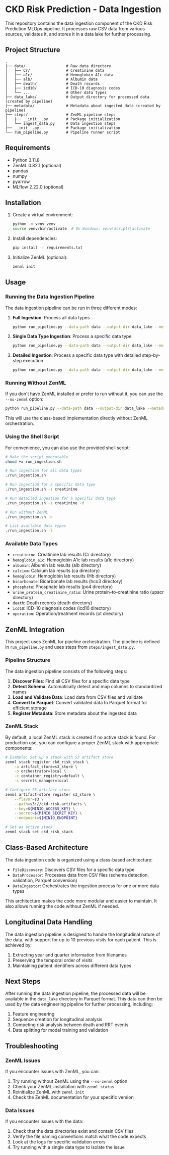 # CKD Risk Prediction - Data Ingestion

This repository contains the data ingestion component of the CKD Risk Prediction MLOps pipeline. It processes raw CSV data from various sources, validates it, and stores it in a data lake for further processing.

## Project Structure

```
.
├── data/                  # Raw data directory
│   ├── Cr/                # Creatinine data
│   ├── a1c/               # Hemoglobin A1c data
│   ├── alb/               # Albumin data
│   ├── death/             # Death records
│   ├── icd10/             # ICD-10 diagnosis codes
│   └── ...                # Other data types
├── data_lake/             # Output directory for processed data (created by pipeline)
├── metadata/              # Metadata about ingested data (created by pipeline)
├── steps/                 # ZenML pipeline steps
│   ├── __init__.py        # Package initialization
│   └── ingest_data.py     # Data ingestion steps
├── __init__.py            # Package initialization
└── run_pipeline.py        # Pipeline runner script
```

## Requirements

- Python 3.11.8
- ZenML 0.82.1 (optional)
- pandas
- numpy
- pyarrow
- MLflow 2.22.0 (optional)

## Installation

1. Create a virtual environment:
   ```bash
   python -m venv venv
   source venv/bin/activate  # On Windows: venv\Scripts\activate
   ```

2. Install dependencies:
   ```bash
   pip install -r requirements.txt
   ```

3. Initialize ZenML (optional):
   ```bash
   zenml init
   ```

## Usage

### Running the Data Ingestion Pipeline

The data ingestion pipeline can be run in three different modes:

1. **Full Ingestion**: Process all data types
   ```bash
   python run_pipeline.py --data-path data --output-dir data_lake --metadata-dir metadata ingest
   ```

2. **Single Data Type Ingestion**: Process a specific data type
   ```bash
   python run_pipeline.py --data-path data --output-dir data_lake --metadata-dir metadata ingest-single --data-type creatinine
   ```

3. **Detailed Ingestion**: Process a specific data type with detailed step-by-step execution
   ```bash
   python run_pipeline.py --data-path data --output-dir data_lake --metadata-dir metadata ingest-detailed --data-type creatinine
   ```

### Running Without ZenML

If you don't have ZenML installed or prefer to run without it, you can use the `--no-zenml` option:

```bash
python run_pipeline.py --data-path data --output-dir data_lake --metadata-dir metadata --no-zenml ingest
```

This will use the class-based implementation directly without ZenML orchestration.

### Using the Shell Script

For convenience, you can also use the provided shell script:

```bash
# Make the script executable
chmod +x run_ingestion.sh

# Run ingestion for all data types
./run_ingestion.sh

# Run ingestion for a specific data type
./run_ingestion.sh -s creatinine

# Run detailed ingestion for a specific data type
./run_ingestion.sh -s creatinine -d

# Run without ZenML
./run_ingestion.sh -n

# List available data types
./run_ingestion.sh -l
```

### Available Data Types

- `creatinine`: Creatinine lab results (Cr directory)
- `hemoglobin_a1c`: Hemoglobin A1c lab results (a1c directory)
- `albumin`: Albumin lab results (alb directory)
- `calcium`: Calcium lab results (ca directory)
- `hemoglobin`: Hemoglobin lab results (Hb directory)
- `bicarbonate`: Bicarbonate lab results (hco3 directory)
- `phosphate`: Phosphate lab results (po4 directory)
- `urine_protein_creatinine_ratio`: Urine protein-to-creatinine ratio (upacr directory)
- `death`: Death records (death directory)
- `icd10`: ICD-10 diagnosis codes (icd10 directory)
- `operation`: Operation/treatment records (ot directory)

## ZenML Integration

This project uses ZenML for pipeline orchestration. The pipeline is defined in `run_pipeline.py` and uses steps from `steps/ingest_data.py`.

### Pipeline Structure

The data ingestion pipeline consists of the following steps:

1. **Discover Files**: Find all CSV files for a specific data type
2. **Detect Schema**: Automatically detect and map columns to standardized names
3. **Load and Validate Data**: Load data from CSV files and validate
4. **Convert to Parquet**: Convert validated data to Parquet format for efficient storage
5. **Register Metadata**: Store metadata about the ingested data

### ZenML Stack

By default, a local ZenML stack is created if no active stack is found. For production use, you can configure a proper ZenML stack with appropriate components:

```bash
# Example: Set up a stack with S3 artifact store
zenml stack register ckd_risk_stack \
    -a artifact_store=s3_store \
    -o orchestrator=local \
    -c container_registry=default \
    -s secrets_manager=local

# Configure S3 artifact store
zenml artifact-store register s3_store \
    --flavor=s3 \
    --path=s3://ckd-risk-artifacts \
    --key=${MINIO_ACCESS_KEY} \
    --secret=${MINIO_SECRET_KEY} \
    --endpoint=${MINIO_ENDPOINT}

# Set as active stack
zenml stack set ckd_risk_stack
```

## Class-Based Architecture

The data ingestion code is organized using a class-based architecture:

- `FileDiscovery`: Discovers CSV files for a specific data type
- `DataProcessor`: Processes data from CSV files (schema detection, validation, Parquet conversion)
- `DataIngestor`: Orchestrates the ingestion process for one or more data types

This architecture makes the code more modular and easier to maintain. It also allows running the code without ZenML if needed.

## Longitudinal Data Handling

The data ingestion pipeline is designed to handle the longitudinal nature of the data, with support for up to 10 previous visits for each patient. This is achieved by:

1. Extracting year and quarter information from filenames
2. Preserving the temporal order of visits
3. Maintaining patient identifiers across different data types

## Next Steps

After running the data ingestion pipeline, the processed data will be available in the `data_lake` directory in Parquet format. This data can then be used by the data engineering pipeline for further processing, including:

1. Feature engineering
2. Sequence creation for longitudinal analysis
3. Competing risk analysis between death and RRT events
4. Data splitting for model training and validation

## Troubleshooting

### ZenML Issues

If you encounter issues with ZenML, you can:

1. Try running without ZenML using the `--no-zenml` option
2. Check your ZenML installation with `zenml status`
3. Reinitialize ZenML with `zenml init`
4. Check the ZenML documentation for your specific version

### Data Issues

If you encounter issues with the data:

1. Check that the data directories exist and contain CSV files
2. Verify the file naming conventions match what the code expects
3. Look at the logs for specific validation errors
4. Try running with a single data type to isolate the issue